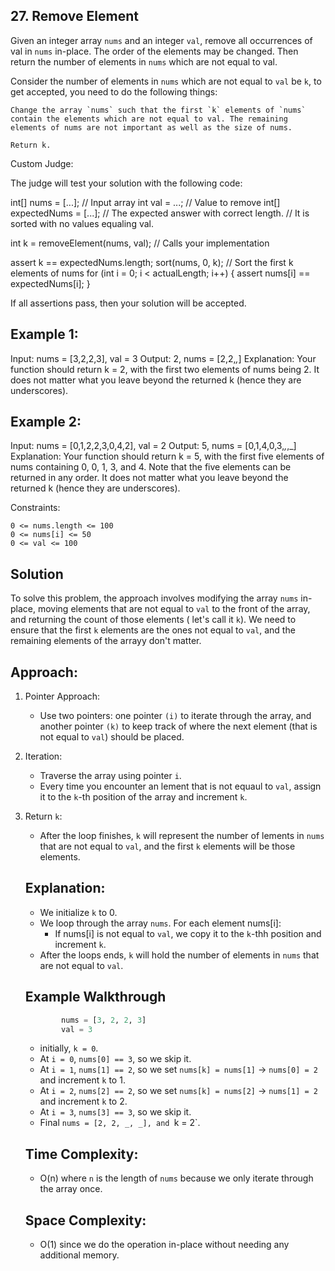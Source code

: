 ## 27. Remove Element

 Given an integer array `nums` and an integer `val`, remove all occurrences of val in `nums` in-place. The order of the elements may be changed. Then return the number of elements in `nums` which are not equal to val.

Consider the number of elements in `nums` which are not equal to `val` be `k`, to get accepted, you need to do the following things:

    Change the array `nums` such that the first `k` elements of `nums` contain the elements which are not equal to val. The remaining elements of nums are not important as well as the size of nums.

    Return k.


Custom Judge:

The judge will test your solution with the following code:

int[] nums = [...]; // Input array
int val = ...; // Value to remove
int[] expectedNums = [...]; // The expected answer with correct length.
                            // It is sorted with no values equaling val.

int k = removeElement(nums, val); // Calls your implementation

assert k == expectedNums.length;
sort(nums, 0, k); // Sort the first k elements of nums
for (int i = 0; i < actualLength; i++) {
    assert nums[i] == expectedNums[i];
}

If all assertions pass, then your solution will be accepted.


## Example 1:

Input: nums = [3,2,2,3], val = 3
Output: 2, nums = [2,2,_,_]
Explanation: Your function should return k = 2, with the first two elements of nums being 2.
It does not matter what you leave beyond the returned k (hence they are underscores).

## Example 2:

Input: nums = [0,1,2,2,3,0,4,2], val = 2
Output: 5, nums = [0,1,4,0,3,_,_,_]
Explanation: Your function should return k = 5, with the first five elements of nums containing 0, 0, 1, 3, and 4.
Note that the five elements can be returned in any order.
It does not matter what you leave beyond the returned k (hence they are underscores).

 

Constraints:

    0 <= nums.length <= 100
    0 <= nums[i] <= 50
    0 <= val <= 100


## Solution 

To solve this problem, the approach involves modifying the array `nums` in-place, moving elements 
that are not equal to `val` to the front of the array, and returning the count of those elements (
    let's call it `k`). We need to ensure that the first `k` elements are the ones not equal to `val`, 
and the remaining elements of the arrayy don't matter.

## Approach: 

1. Pointer Approach: 
    - Use two pointers: one pointer `(i)` to iterate through the array, and another pointer `(k)` to 
    keep track of where the next element (that is not equal to `val`) should be placed. 

2. Iteration:
    - Traverse the array using pointer `i`.
    - Every time you encounter an lement that is not equaul to `val`, assign it to the `k`-th position of the array and increment `k`. 

3. Return `k`:
    - After the loop finishes, `k` will represent the number of lements in `nums` that are not equal to `val`, and the first `k` elements will be those elements. 


    ## Explanation: 

    - We initialize `k` to 0. 
    - We loop through the array `nums`. For each element nums[i]:
        - If nums[i] is not equal to `val`, we copy it to the `k`-thh position and increment `k`.
    - After the loops ends, `k` will hold the number of elements in `nums` that are not equal to `val`.

    ## Example Walkthrough

    ```py
            nums = [3, 2, 2, 3]
            val = 3
    ```

    - initially, `k = 0`.
    - At `i = 0`, `nums[0] == 3`, so we skip it. 
    - At  `i = 1`, `nums[1] == 2`, so we set `nums[k] = nums[1]` -> `nums[0] = 2` and increment `k` to 1.
    - At `i = 2`, `nums[2] == 2`, so we set `nums[k] = nums[2]` -> `nums[1] = 2` and increment `k` to 2.
    - At `i = 3`, `nums[3] == 3`, so we skip it. 
    - Final `nums = [2, 2, _, _], and `k = 2`.


    ## Time Complexity: 

    - O(n) where `n` is the length of `nums` because we only iterate through the array once. 

    ## Space Complexity: 

    - O(1)  since we do the operation in-place without needing any additional memory. 



